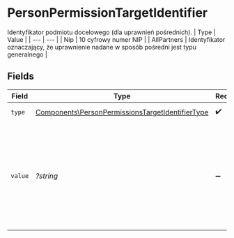 # PersonPermissionTargetIdentifier

Identyfikator podmiotu docelowego (dla uprawnień pośrednich).
| Type | Value |
| --- | --- |
| Nip | 10 cyfrowy numer NIP |
| AllPartners | Identyfikator oznaczający, że uprawnienie nadane w sposób pośredni jest typu generalnego |


## Fields

| Field                                                                                                                       | Type                                                                                                                        | Required                                                                                                                    | Description                                                                                                                 |
| --------------------------------------------------------------------------------------------------------------------------- | --------------------------------------------------------------------------------------------------------------------------- | --------------------------------------------------------------------------------------------------------------------------- | --------------------------------------------------------------------------------------------------------------------------- |
| `type`                                                                                                                      | [Components\PersonPermissionsTargetIdentifierType](../../Models/Components/PersonPermissionsTargetIdentifierType.md)        | :heavy_check_mark:                                                                                                          | Typ identyfikatora.                                                                                                         |
| `value`                                                                                                                     | *?string*                                                                                                                   | :heavy_minus_sign:                                                                                                          | Wartość identyfikatora. W przypadku typu AllPartners należy pozostawić puste. W pozostałych przypadkach pole jest wymagane. |